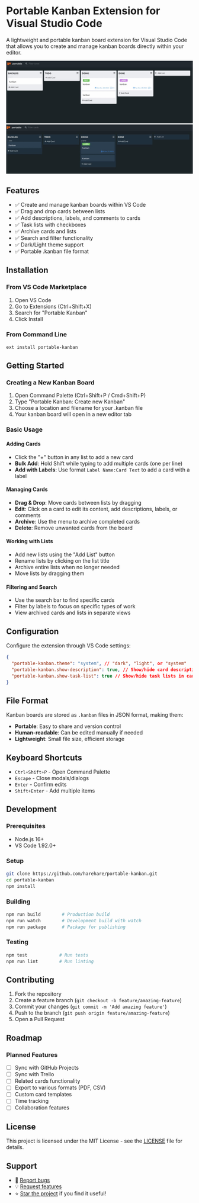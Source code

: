 # Portable Kanban Extension for Visual Studio Code

A lightweight and portable kanban board extension for Visual Studio Code that allows you to create and manage kanban boards directly within your editor.

![kanban](./img/kanban.jpg)
![Dark-kanban](./img/dark.jpg)

## Features

- ✅ Create and manage kanban boards within VS Code
- ✅ Drag and drop cards between lists
- ✅ Add descriptions, labels, and comments to cards
- ✅ Task lists with checkboxes
- ✅ Archive cards and lists
- ✅ Search and filter functionality
- ✅ Dark/Light theme support
- ✅ Portable .kanban file format

## Installation

### From VS Code Marketplace
1. Open VS Code
2. Go to Extensions (Ctrl+Shift+X)
3. Search for "Portable Kanban"
4. Click Install

### From Command Line
```bash
ext install portable-kanban
```

## Getting Started

### Creating a New Kanban Board

1. Open Command Palette (Ctrl+Shift+P / Cmd+Shift+P)
2. Type "Portable Kanban: Create new Kanban"
3. Choose a location and filename for your .kanban file
4. Your kanban board will open in a new editor tab

### Basic Usage

#### Adding Cards
- Click the "+" button in any list to add a new card
- **Bulk Add**: Hold Shift while typing to add multiple cards (one per line)
- **Add with Labels**: Use format `Label Name:Card Text` to add a card with a label

#### Managing Cards
- **Drag & Drop**: Move cards between lists by dragging
- **Edit**: Click on a card to edit its content, add descriptions, labels, or comments
- **Archive**: Use the menu to archive completed cards
- **Delete**: Remove unwanted cards from the board

#### Working with Lists
- Add new lists using the "Add List" button
- Rename lists by clicking on the list title
- Archive entire lists when no longer needed
- Move lists by dragging them

#### Filtering and Search
- Use the search bar to find specific cards
- Filter by labels to focus on specific types of work
- View archived cards and lists in separate views

## Configuration

Configure the extension through VS Code settings:

```json
{
  "portable-kanban.theme": "system", // "dark", "light", or "system"
  "portable-kanban.show-description": true, // Show/hide card descriptions
  "portable-kanban.show-task-list": true // Show/hide task lists in cards
}
```

## File Format

Kanban boards are stored as `.kanban` files in JSON format, making them:
- **Portable**: Easy to share and version control
- **Human-readable**: Can be edited manually if needed
- **Lightweight**: Small file size, efficient storage

## Keyboard Shortcuts

- `Ctrl+Shift+P` - Open Command Palette
- `Escape` - Close modals/dialogs
- `Enter` - Confirm edits
- `Shift+Enter` - Add multiple items

## Development

### Prerequisites
- Node.js 16+
- VS Code 1.92.0+

### Setup
```bash
git clone https://github.com/harehare/portable-kanban.git
cd portable-kanban
npm install
```

### Building
```bash
npm run build        # Production build
npm run watch        # Development build with watch
npm run package      # Package for publishing
```

### Testing
```bash
npm test            # Run tests
npm run lint        # Run linting
```

## Contributing

1. Fork the repository
2. Create a feature branch (`git checkout -b feature/amazing-feature`)
3. Commit your changes (`git commit -m 'Add amazing feature'`)
4. Push to the branch (`git push origin feature/amazing-feature`)
5. Open a Pull Request

## Roadmap

### Planned Features
- [ ] Sync with GitHub Projects
- [ ] Sync with Trello
- [ ] Related cards functionality
- [ ] Export to various formats (PDF, CSV)
- [ ] Custom card templates
- [ ] Time tracking
- [ ] Collaboration features

## License

This project is licensed under the MIT License - see the [LICENSE](LICENSE) file for details.

## Support

- 🐛 [Report bugs](https://github.com/harehare/portable-kanban/issues)
- 💡 [Request features](https://github.com/harehare/portable-kanban/issues)
- ⭐ [Star the project](https://github.com/harehare/portable-kanban) if you find it useful!
